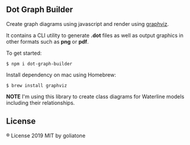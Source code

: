 ## Dot Graph Builder

Create graph diagrams using javascript and render using [graphviz](http://www.graphviz.org).

It contains a CLI utility to generate **.dot** files as well as output graphics in other formats such as **png** or **pdf**.

To get started:

```
$ npm i dot-graph-builder
```

Install dependency on mac using Homebrew:

```
$ brew install graphviz
```

**NOTE** I'm using this library to create class diagrams for Waterline models including their relationships.



## License
® License 2019 MIT by goliatone
